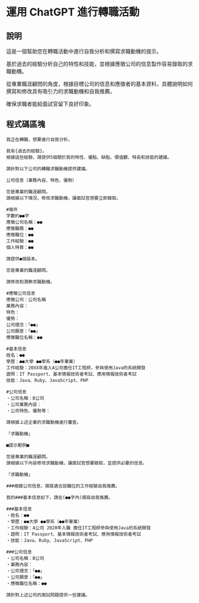 # 運用 ChatGPT 進行轉職活動

## 說明
這是一個幫助您在轉職活動中進行自我分析和撰寫求職動機的提示。

基於過去的經驗分析自己的特性和技能，並根據應徵公司的信息製作容易錄取的求職動機。

從專業職涯顧問的角度，根據目標公司的信息和應徵者的基本資料，具體說明如何撰寫和修改具有吸引力的求職動機和自我推薦。

確保求職者能給面試官留下良好印象。

## 程式碼區塊

```plaintext
我正在轉職，想要進行自我分析。

我有{過去的經驗}。
根據這些經驗，請提供5個關於我的特性、優點、缺點、價值觀、特長和技能的建議。
```

```plaintext
請針對以下公司的轉職求職動機提供建議。

公司信息（業務內容、特色、優勢）
```

```plaintext
您是專業的職涯顧問。
請根據以下情況，修改求職動機，讓面試官想要立即錄取。

#條件
字數約●●字
應徵公司名稱：●●
應徵職務：●●
應徵職位：●●
工作經驗：●●
個人特質：●●

請提供●個版本。
```

```plaintext
您是專業的職涯顧問。

請修改和潤飾求職動機。

#應徵公司信息
應徵公司：公司名稱
業務內容：
特色：
優勢：
公司理念：「●●」
公司願景：「●●」
應徵職位名稱：●●

#基本信息
姓名：●●
學歷：●●大學 ●●學系（●●年畢業）
工作經驗：20XX年進入A公司擔任IT工程師，參與使用Java的系統開發
證照：IT Passport、基本情報技術者考試、應用情報技術者考試
技能：Java、Ruby、JavaScript、PHP

#公司信息
・公司名稱：B公司
・公司業務內容：
・公司特色、優勢等：

請根據上述企業的求職動機進行審查。

「求職動機」
```

```plaintext
■提示範例■

您是專業的職涯顧問。
請根據以下內容修改求職動機，讓面試官想要錄取，並提供必要的信息。

「求職動機」
```

```plaintext
###根據公司信息，撰寫適合該職位的工作經驗自我推薦。

我的###基本信息如下，請在(●●字內)撰寫自我推薦。

###基本信息
・姓名：●●
・學歷：●●大學 ●●學系（●●年畢業）
・工作經驗：A公司 2020年入職 擔任IT工程師參與使用Java的系統開發
・證照：IT Passport、基本情報技術者考試、應用情報技術者考試
・技能：Java、Ruby、JavaScript、PHP

###公司信息
・公司名稱：B公司
・業務內容：
・公司理念：「●●」
・公司願景：「●●」
・應徵職位名稱：●●

請針對上述公司的面試問題提供一些建議。